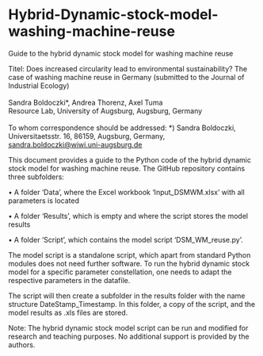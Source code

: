 # Hybrid-Dynamic-stock-model-washing-machine-reuse

Guide to the hybrid dynamic stock model for washing machine reuse

Titel: Does increased circularity lead to environmental sustainability? The case of washing machine reuse in Germany (submitted to the Journal of Industrial Ecology)	<br /> 	<br /> 
Sandra Boldoczki*, Andrea Thorenz, Axel Tuma <br /> 
Resource Lab, University of Augsburg, Augsburg, Germany <br /> <br /> 
To whom correspondence should be addressed: *) Sandra Boldoczki, Universitaetsstr. 16, 86159, Augsburg, Germany, sandra.boldoczki@wiwi.uni-augsburg.de


This document provides a guide to the Python code of the hybrid dynamic stock model for washing machine reuse.
The GitHub repository contains three subfolders:

• A folder ‘Data’, where the Excel workbook ‘Input_DSMWM.xlsx’ with all parameters is located

• A folder ‘Results’, which is empty and where the script stores the model results

• A folder ‘Script’, which contains the model script ‘DSM_WM_reuse.py’.

The model script is a standalone script, which apart from standard Python modules does not need further software. To run the hybrid dynamic stock model for a specific parameter constellation, one needs to adapt the respective parameters in the datafile.

The script will then create a subfolder in the results folder with the name structure DateStamp_Timestamp. In this folder, a copy of the script, and the model results as .xls files are stored.

Note: The hybrid dynamic stock model script can be run and modified for research and teaching purposes. No additional support is provided by the authors.
